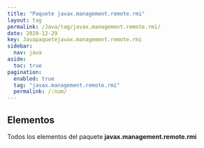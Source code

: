 ```yaml
---
title: "Paquete javax.management.remote.rmi"
layout: tag
permalink: /Java/tag/javax.management.remote.rmi/
date: 2020-12-29
key: Javapaquetejavax.management.remote.rmi
sidebar: 
  nav: java
aside: 
  toc: true
pagination: 
  enabled: true
  tag: "javax.management.remote.rmi"
  permalink: /:num/
---
```


<h2>Elementos</h2>
Todos los elementos del paquete <strong>javax.management.remote.rmi</strong>
